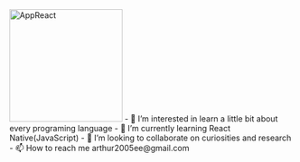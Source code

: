 
<img src="https://github.com/Arthur-byte-code/Arthur-byte-code/assets/152222113/9a47f347-3f65-4b6c-b9f3-831072278292" alt="AppReact" width="200" height="200">
- 👀 I’m interested in learn a little bit about every programing language
- 🌱 I’m currently learning React Native(JavaScript)
- 💞️ I’m looking to collaborate on curiosities and research
- 📫 How to reach me arthur2005ee@gmail.com



<!---
Arthur-byte-code/Arthur-byte-code is a ✨ special ✨ repository because its `README.md` (this file) appears on your GitHub profile.
You can click the Preview link to take a look at your changes.
--->
